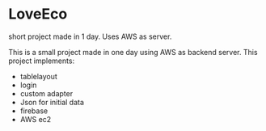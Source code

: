 # LoveEco
short project made in 1 day. Uses AWS as server.

This is a small project made in one day using AWS as backend server. This project implements:

- tablelayout
- login
- custom adapter
- Json for initial data
- firebase
- AWS ec2
